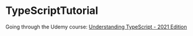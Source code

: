 # TypeScriptTutorial

Going through the Udemy course: [Understanding TypeScript - 2021 Edition](https://www.udemy.com/course/understanding-typescript/)
